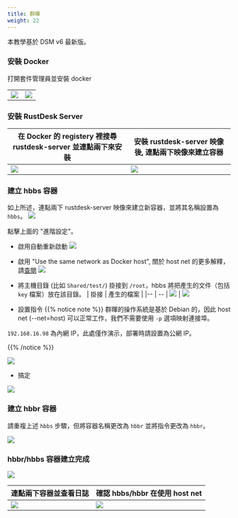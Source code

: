 ```yaml
---
title: 群暉
weight: 22
---
```


本教學基於 DSM v6 最新版。

### 安裝 Docker

打開套件管理員並安裝 docker

|             |                                                   |
| --------------- | -------------------------------------------------------- |
![](images/package-manager.png) | ![](images/docker.png)


### 安裝 RustDesk Server

| 在 Docker 的 registery 裡搜尋 rustdesk-server 並連點兩下來安裝  |   安裝 rustdesk-server 映像後, 連點兩下映像來建立容器                                    |
| --------------- | -------------------------------------------------------- |
![](images/pull-rustdesk-server.png) | ![](images/rustdesk-server-installed.png)


### 建立 hbbs 容器

如上所述，連點兩下 rustdesk-server 映像來建立新容器，並將其名稱設置為 `hbbs`。
![](images/hbbs.png)

點擊上面的 "進階設定"。

- 啟用自動重新啟動
![](images/auto-restart.png)

- 啟用 "Use the same network as Docker host", 關於 host net 的更多解釋，請[查閱](/docs/zh-tw/self-host/install/#net-host)
![](images/host-net.png)

- 將主機目錄 (比如 `Shared/test/`) 掛接到 `/root`，hbbs 將把產生的文件（包括 `key` 檔案）放在該目錄。
| 掛接 | 產生的檔案 |
|-- | -- |
![](images/mount.png?width=500px) | ![](images/mounted-dir.png?width=300px)

- 設置指令
{{% notice note %}}
群暉的操作系統是基於 Debian 的，因此 host net (--net=host) 可以正常工作，我們不需要使用 `-p` 選項映射連接埠。

`192.168.16.98` 為內網 IP，此處僅作演示，部署時請設置為公網 IP。

{{% /notice %}}

![](images/hbbs-cmd.png?v2)

- 搞定

![](images/hbbs-config.png)

### 建立 hbbr 容器

請重複上述 `hbbs` 步驟，但將容器名稱更改為 `hbbr` 並將指令更改為 `hbbr`。

![](images/hbbr-config.png)

### hbbr/hbbs 容器建立完成

![](images/containers.png?width=500px)


| 連點兩下容器並查看日誌 | 確認 hbbs/hbbr 在使用 host net |
|-- | -- |
![](images/log.png?width=500px) | ![](images/network-types.png?width=500px)
